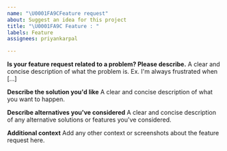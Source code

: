 ```yaml
---
name: "\U0001FA9CFeature request"
about: Suggest an idea for this project
title: "\U0001FA9C Feature : "
labels: Feature
assignees: priyankarpal

---
```


**Is your feature request related to a problem? Please describe.**
A clear and concise description of what the problem is. Ex. I'm always frustrated when [...]

**Describe the solution you'd like**
A clear and concise description of what you want to happen.

**Describe alternatives you've considered**
A clear and concise description of any alternative solutions or features you've considered.

**Additional context**
Add any other context or screenshots about the feature request here.
